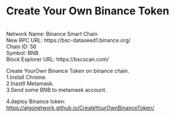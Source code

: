 # Create Your Own Binance Token
<br>
Network Name: Binance Smart Chain<br>
New RPC URL: https://bsc-dataseed1.binance.org/<br>
Chain ID: 56<br>
Symbol: BNB<br>
Block Explorer URL: https://bscscan.com/<br>


Create YourOwn Binance Token on binance chain.
<br>
1.Install Chrome.<br>
2.Inastll Metamask.<br>
3.Send some BNB to metamask account.<br>

4.deploy Binance token:
https://algonetwork.github.io/CreateYourOwnBinanceToken/
